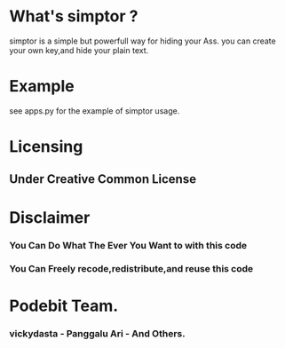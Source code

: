 # What's simptor ?

simptor is a simple but powerfull way for hiding your Ass.
you can create your own key,and hide your plain text.

# Example

see apps.py for the example of simptor usage.

# Licensing

## Under Creative Common License

# Disclaimer 

### You Can Do What The Ever You Want to with this code 
### You Can Freely recode,redistribute,and reuse this code

# Podebit Team. 
### vickydasta - Panggalu Ari - And Others.
